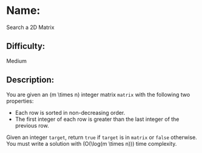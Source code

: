 # Name: 
Search a 2D Matrix

## Difficulty: 
Medium

## Description: 
You are given an \(m \times n\) integer matrix `matrix` with the following two properties:

- Each row is sorted in non-decreasing order.
- The first integer of each row is greater than the last integer of the previous row.

Given an integer `target`, return `true` if `target` is in `matrix` or `false` otherwise. You must write a solution with \(O(\log(m \times n))\) time complexity.